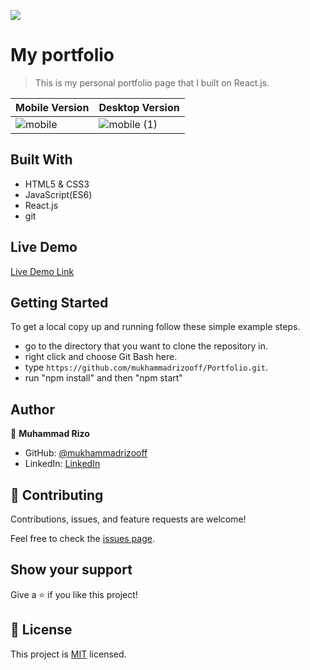 ![](https://img.shields.io/badge/Microverse-blueviolet)

# My portfolio

> This is my personal portfolio page that I built on React.js.

Mobile Version | Desktop Version
------------- | -------------
![mobile](https://user-images.githubusercontent.com/63915024/182242924-564e5115-f086-4c18-99fe-3b3c0a4b3e44.png) | ![mobile (1)](https://user-images.githubusercontent.com/63915024/182242958-e09250ab-2d48-42d3-869c-b08ff7ca59ab.png)



## Built With

- HTML5 & CSS3
- JavaScript(ES6)
- React.js
- git

## Live Demo

[Live Demo Link]()

## Getting Started

To get a local copy up and running follow these simple example steps.

- go to the directory that you want to clone the repository in.
- right click and choose Git Bash here.
- type `https://github.com/mukhammadrizooff/Portfolio.git`.
- run "npm install" and then "npm start"

## Author

👤 **Muhammad Rizo**

- GitHub: [@mukhammadrizooff](https://github.com/mukhammadrizooff)
- LinkedIn: [LinkedIn](https://www.linkedin.com/in/mukhammadrizooff/)


## 🤝 Contributing

Contributions, issues, and feature requests are welcome!

Feel free to check the [issues page](../../issues/).

## Show your support

Give a ⭐️ if you like this project!

## 📝 License

This project is [MIT](./LICENSE) licensed.
